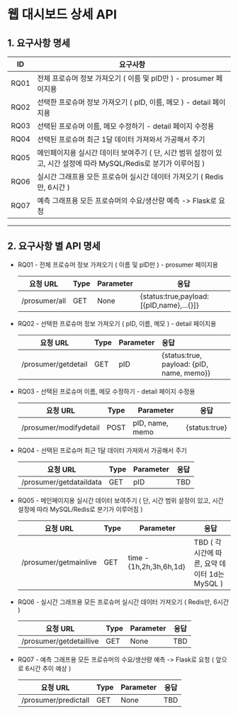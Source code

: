 # 웹 대시보드 상세 API



## 1. 요구사항 명세

| ID   | 요구사항                                                     |
| ---- | ------------------------------------------------------------ |
| RQ01 | 전체 프로슈머 정보 가져오기 ( 이름 및 pID만 ) - prosumer 페이지용 |
| RQ02 | 선택한 프로슈머 정보 가져오기 ( pID, 이름, 메모 ) - detail 페이지용 |
| RQ03 | 선택된 프로슈머 이름, 메모 수정하기 - detail 페이지 수정용   |
| RQ04 | 선택된 프로슈머 최근 1달 데이터 가져와서 가공해서 주기       |
| RQ05 | 메인페이지용 실시간 데이터 보여주기 ( 단, 시간 범위 설정이 있고, 시간 설정에 따라 MySQL/Redis로 분기가 이루어짐 ) |
| RQ06 | 실시간 그래프용 모든 프로슈머 실시간 데이터 가져오기 (  Redis만, 6시간 ) |
| RQ07 | 예측 그래프용 모든 프로슈머의 수요/생산량 예측 -> Flask로 요청 |

---



## 2. 요구사항 별 API 명세

* RQ01 - 전체 프로슈머 정보 가져오기 ( 이름 및 pID만 ) - prosumer 페이지용

  | 요청 URL      | Type | Parameter | 응답                                     |
  | ------------- | ---- | --------- | ---------------------------------------- |
  | /prosumer/all | GET  | None      | {status:true,payload:[{pID,name},...{}]} |



* RQ02 - 선택한 프로슈머 정보 가져오기 ( pID, 이름, 메모 ) - detail 페이지용

  | 요청 URL            | Type | Parameter | 응답                                      |
  | ------------------- | ---- | --------- | :---------------------------------------- |
  | /prosumer/getdetail | GET  | pID       | {status:true, payload: {pID, name, memo}} |

  

* RQ03 - 선택된 프로슈머 이름, 메모 수정하기 - detail 페이지 수정용

  | 요청 URL               | Type | Parameter       | 응답          |
  | ---------------------- | ---- | --------------- | ------------- |
  | /prosumer/modifydetail | POST | pID, name, memo | {status:true} |

  

* RQ04 - 선택된 프로슈머 최근 1달 데이터 가져와서 가공해서 주기

  | 요청 URL                | Type | Parameter | 응답 |
  | ----------------------- | ---- | --------- | ---- |
  | /prosumer/getdataildata | GET  | pID       | TBD  |

  

* RQ05 - 메인페이지용 실시간 데이터 보여주기 ( 단, 시간 범위 설정이 있고, 시간 설정에 따라 MySQL/Redis로 분기가 이루어짐 )

  | 요청 URL              | Type | Parameter               | 응답                                           |
  | --------------------- | ---- | ----------------------- | ---------------------------------------------- |
  | /prosumer/getmainlive | GET  | time - {1h,2h,3h,6h,1d} | TBD ( 각 시간에 따른, 요약 데이터 1d는 MySQL ) |

  

* RQ06 - 실시간 그래프용 모든 프로슈머 실시간 데이터 가져오기 (  Redis만, 6시간 )

  | 요청 URL                | Type | Parameter | 응답 |
  | ----------------------- | ---- | --------- | ---- |
  | /prosumer/getdetaillive | GET  | None      | TBD  |

  

* RQ07 - 예측 그래프용 모든 프로슈머의 수요/생산량 예측 -> Flask로 요청 ( 앞으로 6시간 추이 예상 )

  | 요청 URL             | Type | Parameter | 응답 |
  | -------------------- | ---- | --------- | ---- |
  | /prosumer/predictall | GET  | None      | TBD  |

  







